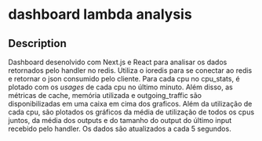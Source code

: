 # dashboard lambda analysis

## Description

Dashboard desenolvido com Next.js e React para analisar os dados retornados pelo handler no redis. Utiliza o ioredis para se conectar ao redis e retornar o json consumido pelo cliente.
Para cada cpu no cpu_stats, é plotado com os _usages_ de cada cpu no último minuto. Além disso, as métricas de cache, memória utilizada e outgoing_traffic são disponibilizadas em uma caixa em cima dos graficos. Além da utilização de cada cpu, são plotados os gráficos da média de utilização de todos os cpus juntos, da média dos outputs e do tamanho do output do último input recebido pelo handler.  Os dados são atualizados a cada 5 segundos.
